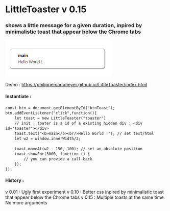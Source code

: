 # LittleToaster v 0.15
### shows a little message for a given duration, inpired by minimalistic toast that appear below the Chrome tabs

![screen shot](https://raw.githubusercontent.com/PhilippeMarcMeyer/LittleToaster/master/Caption2.png)

Demo : https://philippemarcmeyer.github.io/LittleToaster/index.html

#### Instantiate :

``` 
const btn = document.getElementById("btnToast");
btn.addEventListener("click",function(){
	let toast = new LittleToaster("toaster") 
	// init : toater is a id of a existing hidden div : <div id="toaster"></div>
	toast.text("<b>main</b><br/>Hello World !"); // set text/html
	let w2 = window.innerWidth/2;

	toast.moveAt(w2 - 150, 100); // set an absolute position
	toast.showFor(3000, function () {
		// you can provide a call-back
	});
});
``` 

#### History :

v 0.01 : Ugly first experiment
v 0.10 : Better css inpired by minimalistic toast that appear below the Chrome tabs
v 0.15 : Multiple toasts at the same time. No more arguments



